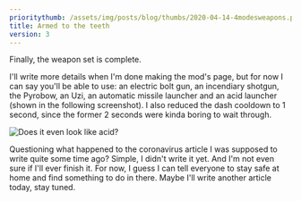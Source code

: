 ```yaml
---
prioritythumb: /assets/img/posts/blog/thumbs/2020-04-14-4modesweapons.png
title: Armed to the teeth
version: 3
---
```

Finally, the weapon set is complete.

I'll write more details when I'm done making the mod's page, but for now I can say you'll be able to use: an electric bolt gun, an incendiary shotgun, the Pyrobow, an Uzi, an automatic missile launcher and an acid launcher (shown in the following screenshot). I also reduced the dash cooldown to 1 second, since the former 2 seconds were kinda boring to wait through.

![Does it even look like acid?](/assets/img/posts/blog/2020-04-14-4modesweapons.png)

Questioning what happened to the coronavirus article I was supposed to write quite some time ago? Simple, I didn't write it yet. And I'm not even sure if I'll ever finish it. For now, I guess I can tell everyone to stay safe at home and find something to do in there. Maybe I'll write another article today, stay tuned.
